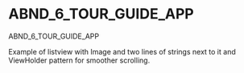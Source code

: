 # ABND_6_TOUR_GUIDE_APP
ABND_6_TOUR_GUIDE_APP

Example of listview with Image and two lines of strings next to it and ViewHolder pattern for smoother scrolling.
